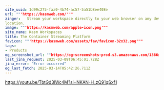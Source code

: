 ```yaml
---
site_uuid: 1d99c275-faa0-4b74-ac57-5a51b8ee408e
url: ""'https://kasmweb.com/'""
zinger:   Stream your workspace directly to your web browser on any device and from any
location.
image: ""'https://kasmweb.com/apple-icon.png'""
site_name: Kasm Workspaces
title: The Container Streaming Platform
favicon: ""'https://kasmweb.com/assets/fav/favicon-32x32.png'""
tags:
- Products
og_screenshot_url: ""https://og-screenshots-prod.s3.amazonaws.com/1366x768/80/false/a2d18cd142f42134c8e575c8e177f669010d29bac0946f1048470562e30f672e.jpeg""
last_jina_request: 2025-03-09T06:45:01.728Z
jina_error: "Error occurred"
og_last_fetch: 2025-03-14T05:42:26.711Z
---
```


https://youtu.be/TbtGd3lWc4M?si=NKAN-H_zQ91qSxf1
